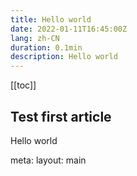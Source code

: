 ```yaml
---
title: Hello world
date: 2022-01-11T16:45:00Z
lang: zh-CN
duration: 0.1min
description: Hello world
---
```


[[toc]]

## Test first article

Hello world

<route lang="yaml">
meta:
  layout: main
</route>